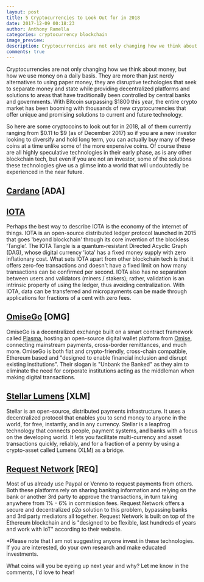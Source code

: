 ```yaml
---
layout: post
title: 5 Cryptocurrencies to Look Out for in 2018
date: 2017-12-09 00:18:23
author: Anthony Ramella
categories: cryptocurrency blockchain
image_preview:
description: Cryptocurrencies are not only changing how we think about money, but how we use money on a daily basis. They are more than just nerdy alternatives to using paper money, they are disruptive techologies that seek to separate money and state while providing decentralized platforms and solutions to areas that have traditionally been controlled by central banks and governments.
comments: true
---
```

Cryptocurrencies are not only changing how we think about money, but how we use money on a daily basis. They are more than just nerdy alternatives to using paper money, they are disruptive techologies that seek to separate money and state while providing decentralized platforms and solutions to areas that have traditionally been controlled by central banks and governments. With Bitcoin surpassing $1800 this year, the entire crypto market has been booming with thousands of new cryptocurrencies that offer unique and promising solutions to current and future technology. 

So here are some cryptocoins to look out for in 2018, all of them currently ranging from $0.11 to $9 (as of December 2017) so if you are a new investor looking to diversify and hold long term, you can actually buy many of these coins at a time unlike some of the more expensive coins. Of course these are all highly speculative technologies in their early phase, as is any other blockchain tech, but even if you are not an investor, some of the solutions these technologies give us a glimse into a world that will undoubtedly be experienced in the near future.  

## [Cardano](https://www.cardanohub.org/en/home/) [ADA]  


## [IOTA](https://iota.org/)  
Perhaps the best way to describe IOTA is the economy of the internet of things. IOTA is an open-source distributed ledger protocol launched in 2015 that goes 'beyond blockchain' through its core invention of the blockless ‘Tangle’. The IOTA Tangle is a quantum-resistant Directed Acyclic Graph (DAG), whose digital currency 'iota' has a fixed money supply with zero inflationary cost. What sets IOTA apart from other blockchain tech is that it offers zero-fee transactions and doesn't have a fixed limit on how many transactions can be confirmed per second. IOTA also has no separation between users and validators (miners / stakers); rather, validation is an intrinsic property of using the ledger, thus avoiding centralization. With IOTA, data can be transferred and micropayments can be made through applications for fractions of a cent with zero fees.  

## [OmiseGo](https://omisego.network/) [OMG]  
OmiseGo is a decentralized exchange built on a smart contract framework called [Plasma](http://plasma.io/plasma.pdf), hosting an open-source digital wallet platform from [Omise](https://www.omise.co/), connecting mainstream payments, cross-border remittances, and much more. OmiseGo is both fiat and crypto-friendly, cross-chain compatible, Ethereum based and "designed to enable financial inclusion and disrupt existing institutions". Their slogan is "Unbank the Banked" as they aim to eliminate the need for corporate institutions acting as the middleman when making digital transactions.  

## [Stellar Lumens](https://www.stellar.org/) [XLM]  
Stellar is an open-source, distributed payments infrastructure. It uses a decentralized protocol that enables you to send money to anyone in the world, for free, instantly, and in any currency. Stellar is a leapfrog technology that connects people, payment systems, and banks with a focus on the developing world. It lets you facilitate multi-currency and asset transactions quickly, reliably, and for a fraction of a penny by using a crypto-asset called Lumens (XLM) as a bridge.  

## [Request Network](https://request.network/#/) [REQ]  
Most of us already use Paypal or Venmo to request payments from others. Both these platforms rely on sharing banking information and relying on the bank or another 3rd party to approve the transactions, in turn taking anywhere from 1% - 6% in commission fees. Request Network offers a secure and decentralized p2p solution to this problem, bypassing banks and 3rd party mediators all together. Request Network is built on top of the Ethereum blockchain and is "designed to be flexible, last hundreds of years and work with IoT" according to their website.  

*Please note that I am not suggesting anyone invest in these technologies. If you are interested, do your own research and make educated investments.  

What coins will you be eyeing up next year and why? Let me know in the comments, I'd love to hear!  